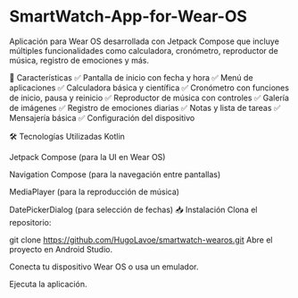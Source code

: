 # SmartWatch-App-for-Wear-OS
Aplicación para Wear OS desarrollada con Jetpack Compose que incluye múltiples funcionalidades como calculadora, cronómetro, reproductor de música, registro de emociones y más.

📌 Características
✅ Pantalla de inicio con fecha y hora
✅ Menú de aplicaciones
✅ Calculadora básica y científica
✅ Cronómetro con funciones de inicio, pausa y reinicio
✅ Reproductor de música con controles
✅ Galería de imágenes
✅ Registro de emociones diarias
✅ Notas y lista de tareas
✅ Mensajería básica
✅ Configuración del dispositivo

🛠 Tecnologías Utilizadas
Kotlin

Jetpack Compose (para la UI en Wear OS)

Navigation Compose (para la navegación entre pantallas)

MediaPlayer (para la reproducción de música)

DatePickerDialog (para selección de fechas)
📥 Instalación
Clona el repositorio:

  git clone https://github.com/HugoLavoe/smartwatch-wearos.git
Abre el proyecto en Android Studio.

Conecta tu dispositivo Wear OS o usa un emulador.

Ejecuta la aplicación.
